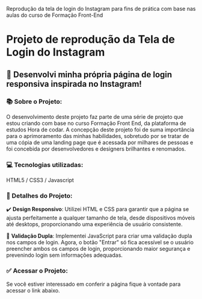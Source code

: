 Reprodução da tela de login do Instagram para fins de prática com base nas aulas do curso de Formação Front-End

<h1>Projeto de reprodução da Tela de Login do Instagram</h1>

<h2>🚀 Desenvolvi minha própria página de login responsiva inspirada no Instagram!</h2>

<h3>📚 Sobre o Projeto:</h3>
  O desenvolvimento deste projeto faz parte de uma série de projeto que estou criando com base no curso Formação Front End, da plataforma de estudos Hora de codar. A concepção deste projeto foi de suma importância para o aprimoramento das minhas habilidades, sobretudo por se tratar de uma cópia de uma landing page que é acessada por milhares de pessoas e foi concebida por desenvolvedores e designers brilhantes e renomados.

<h3>💻 Tecnologias utilizadas:</h3>
  HTML5 / CSS3 / Javascript

<h3>🔎 Detalhes do Projeto:</h3>

  ✔️ **Design Responsivo**: Utilizei HTML e CSS para garantir que a página se ajusta perfeitamente a qualquer tamanho de tela, desde dispositivos móveis até desktops, proporcionando uma experiência de usuário consistente.

  🔐 **Validação Dupla**: Implementei JavaScript para criar uma validação dupla nos campos de login. Agora, o botão "Entrar" só fica acessível se o usuário preencher ambos os campos de login, proporcionando maior segurança e prevenindo login sem informações adequadas.

<h3>✅ Acessar o Projeto:</h3>
  Se você estiver interessado em conferir a página fique à vontade para acessar o link abaixo.
